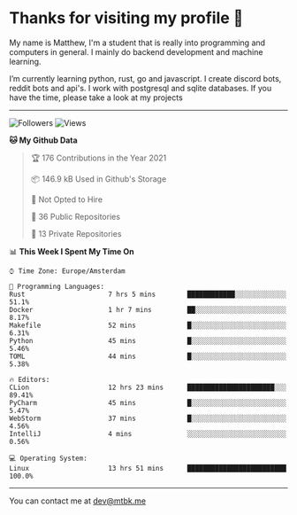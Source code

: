 # Thanks for visiting my profile 👋
My name is Matthew, I'm a student that is really into programming and computers in general. I mainly do backend development and machine learning.

I’m currently learning python, rust, go and javascript. I create discord bots, reddit bots and api's. I work with postgresql and sqlite databases. If you have the time, please take a look at my projects

---
![Followers](https://img.shields.io/github/followers/DankDumpster?style=social)
![Views](https://komarev.com/ghpvc/?username=DankDumpster&style=flat-square&color=green)
<!--START_SECTION:waka-->
**🐱 My Github Data** 

> 🏆 176 Contributions in the Year 2021
 > 
> 📦 146.9 kB Used in Github's Storage 
 > 
> 🚫 Not Opted to Hire
 > 
> 📜 36 Public Repositories 
 > 
> 🔑 13 Private Repositories  
 > 
📊 **This Week I Spent My Time On** 

```text
⌚︎ Time Zone: Europe/Amsterdam

💬 Programming Languages: 
Rust                     7 hrs 5 mins        ████████████░░░░░░░░░░░░░   51.1% 
Docker                   1 hr 7 mins         ██░░░░░░░░░░░░░░░░░░░░░░░   8.17% 
Makefile                 52 mins             █░░░░░░░░░░░░░░░░░░░░░░░░   6.31% 
Python                   45 mins             █░░░░░░░░░░░░░░░░░░░░░░░░   5.46% 
TOML                     44 mins             █░░░░░░░░░░░░░░░░░░░░░░░░   5.38%

🔥 Editors: 
CLion                    12 hrs 23 mins      ██████████████████████░░░   89.41% 
PyCharm                  45 mins             █░░░░░░░░░░░░░░░░░░░░░░░░   5.47% 
WebStorm                 37 mins             █░░░░░░░░░░░░░░░░░░░░░░░░   4.56% 
IntelliJ                 4 mins              ░░░░░░░░░░░░░░░░░░░░░░░░░   0.56%

💻 Operating System: 
Linux                    13 hrs 51 mins      █████████████████████████   100.0%

```


<!--END_SECTION:waka-->
-------

You can contact me at dev@mtbk.me
